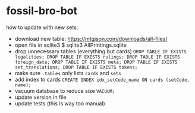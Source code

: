 # fossil-bro-bot

how to update with new sets: 
- download new table: https://mtgjson.com/downloads/all-files/
- open file in sqlite3
$ sqlite3 AllPrintings.sqlite
- drop unnecessary tables (everything but cards) 
```DROP TABLE IF EXISTS legalities; DROP TABLE IF EXISTS rulings; DROP TABLE IF EXISTS foreign_data; DROP TABLE IF EXISTS meta; DROP TABLE IF EXISTS set_translations; DROP TABLE IF EXISTS tokens;```
- make sure `.tables` only lists `cards` and `sets`
- add index to cards
```CREATE INDEX idx_setCode_name ON cards (setCode, name);```
- vacuum database to reduce size
```VACUUM;```
- update version in file
- update tests (this is way too manual)